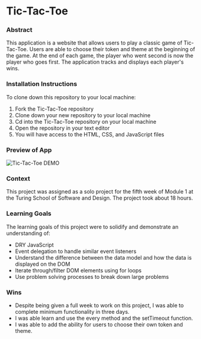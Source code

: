 # Tic-Tac-Toe

### Abstract

This application is a website that allows users to play a classic game of Tic-Tac-Toe. Users are able to choose their token and theme at the beginning of the game. At the end of each game, the player who went second is now the player who goes first. The application tracks and displays each player's wins. 

### Installation Instructions

To clone down this repository to your local machine:

1. Fork the Tic-Tac-Toe repository
1. Clone down your new repository to your local machine
1. Cd into the Tic-Tac-Toe repository on your local machine
1. Open the repository in your text editor
1. You will have access to the HTML, CSS, and JavaScript files

### Preview of App

![Tic-Tac-Toe DEMO](https://github.com/reneepinna/Tic-Tac-Toe/assets/130389530/3f1166e4-ed7d-41a5-8f80-bbe8996468d8)

### Context

This project was assigned as a solo project for the fifth week of Module 1 at the Turing School of Software and Design. The project took about 18 hours.

### Learning Goals

The learning goals of this project were to solidify and demonstrate an understanding of:
 - DRY JavaScript
 - Event delegation to handle similar event listeners
 - Understand the difference between the data model and how the data is displayed on the DOM
 - Iterate through/filter DOM elements using for loops
 - Use problem solving processes to break down large problems

### Wins

- Despite being given a full week to work on this project, I was able to complete minimum functionality in three days. 
- I was able learn and use the every method and the setTimeout function.
- I was able to add the ability for users to choose their own token and theme.

